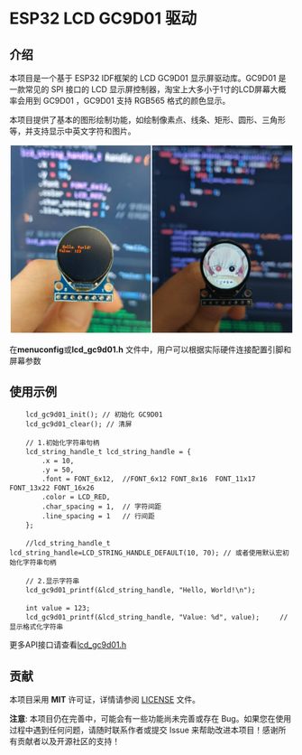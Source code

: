 # ESP32 LCD GC9D01 驱动

## 介绍
本项目是一个基于 ESP32 IDF框架的 LCD GC9D01 显示屏驱动库。GC9D01 是一款常见的 SPI 接口的 LCD 显示屏控制器，淘宝上大多小于1寸的LCD屏幕大概率会用到 GC9D01 ，GC9D01 支持 RGB565 格式的颜色显示。

本项目提供了基本的图形绘制功能，如绘制像素点、线条、矩形、圆形、三角形等，并支持显示中英文字符和图片。

![picture](picture/picture.jpg)


在**menuconfig**或**lcd_gc9d01.h** 文件中，用户可以根据实际硬件连接配置引脚和屏幕参数

## 使用示例
```
    lcd_gc9d01_init(); // 初始化 GC9D01
    lcd_gc9d01_clear(); // 清屏
    
    // 1.初始化字符串句柄
    lcd_string_handle_t lcd_string_handle = {
        .x = 10,
        .y = 50,
        .font = FONT_6x12,  //FONT_6x12 FONT_8x16  FONT_11x17 FONT_13x22 FONT_16x26
        .color = LCD_RED,
        .char_spacing = 1,  // 字符间距
        .line_spacing = 1   // 行间距
    };
    
    //lcd_string_handle_t lcd_string_handle=LCD_STRING_HANDLE_DEFAULT(10, 70); // 或者使用默认宏初始化字符串句柄

    // 2.显示字符串
    lcd_gc9d01_printf(&lcd_string_handle, "Hello, World!\n");

    int value = 123;
    lcd_gc9d01_printf(&lcd_string_handle, "Value: %d", value);     // 显示格式化字符串

```
更多API接口请查看[lcd_gc9d01.h](include\lcd_gc9d01.h)

## 贡献
本项目采用 **MIT** 许可证，详情请参阅 [LICENSE](LICENSE) 文件。

**注意**: 本项目仍在完善中，可能会有一些功能尚未完善或存在 Bug。如果您在使用过程中遇到任何问题，请随时联系作者或提交 Issue 来帮助改进本项目！感谢所有贡献者以及开源社区的支持！

